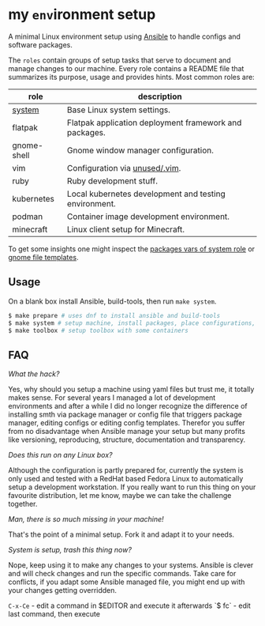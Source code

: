 # my `env`ironment setup

A minimal Linux environment setup using [Ansible] to handle configs and
software packages.

The `roles` contain groups of setup tasks that serve to document and manage
changes to our machine. Every role contains a README file that summarizes
its purpose, usage and provides hints. Most common roles are:

| role                             | description                                                      |
| -------------------------------- | ----------------------------                                     |
| [system](roles/system/README.md) | Base Linux system settings.                                      |
| flatpak                          | Flatpak application deployment framework and packages.           |
| gnome-shell                      | Gnome window manager configuration.                              |
| vim                              | Configuration via [unused/.vim](https://github.com/unused/.vim). |
| ruby                             | Ruby development stuff.                                          |
| kubernetes                       | Local kubernetes development and testing environment.            |
| podman                           | Container image development environment.                         |
| minecraft                        | Linux client setup for Minecraft.                                |

To get some insights one might inspect the [packages vars of system
role](/roles/system/vars/packages-dev-RedHat.yml) or [gnome file
templates](/roles/system/files/gnome/Templates/).

## Usage

On a blank box install Ansible, build-tools, then run `make system`.

```sh
$ make prepare # uses dnf to install ansible and build-tools
$ make system # setup machine, install packages, place configurations, etc.
$ make toolbox # setup toolbox with some containers
```

## FAQ

*What the hack?*

Yes, why should you setup a machine using yaml files but trust me, it totally
makes sense. For several years I managed a lot of development environments and
after a while I did no longer recognize the difference of installing smth via
package manager or config file that triggers package manager, editing configs
or editing config templates. Therefor you suffer from no disadvantage when
Ansible manage your setup but many profits like versioning, reproducing,
structure, documentation and transparency.

*Does this run on any Linux box?*

Although the configuration is partly prepared for, currently the system is only
used and tested with a RedHat based Fedora Linux to automatically setup a
development workstation. If you really want to run this thing on your favourite
distribution, let me know, maybe we can take the challenge together.

*Man, there is so much missing in your machine!*

That's the point of a minimal setup. Fork it and adapt it to your needs.

*System is setup, trash this thing now?*

Nope, keep using it to make any changes to your systems. Ansible is clever and
will check changes and run the specific commands. Take care for conflicts, if
you adapt some Ansible managed file, you might end up with your changes getting
overridden.

`C-x-Ce` - edit a command in $EDITOR and execute it afterwards
`$ fc` - edit last command, then execute

[Ansible]: https://docs.ansible.com/
[Toolbox]: https://docs.fedoraproject.org/en-US/fedora-silverblue/toolbox/
